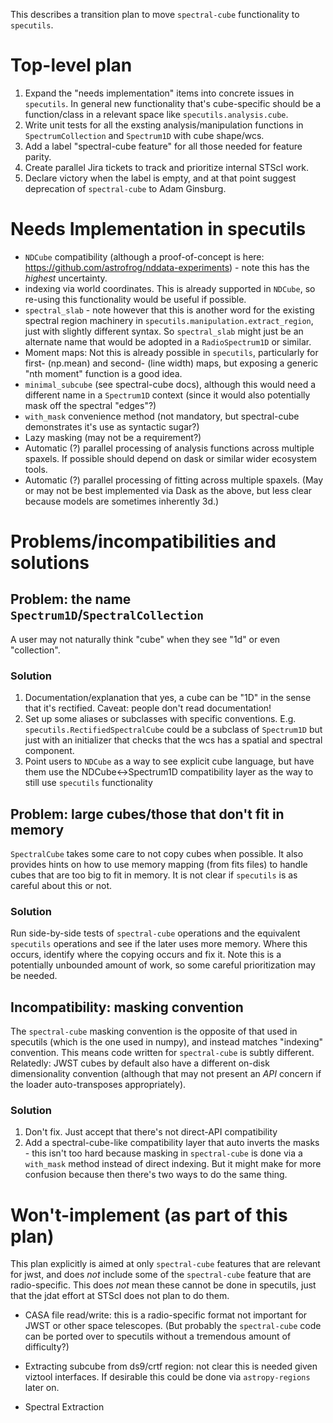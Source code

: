 This describes a transition plan to move `spectral-cube` functionality to `specutils`.

# Top-level plan

1. Expand the "needs implementation" items into concrete issues in `specutils`.  In general new functionality that's cube-specific should be a function/class in a relevant space like `specutils.analysis.cube`.
2. Write unit tests for all the exsting analysis/manipulation functions in `SpectrumCollection` and `Spectrum1D` with cube shape/wcs.
3. Add a label "spectral-cube feature" for all those needed for feature parity.
4. Create parallel Jira tickets to track and prioritize internal STScI work.
5. Declare victory when the label is empty, and at that point suggest deprecation of `spectral-cube` to Adam Ginsburg.


# Needs Implementation in specutils

* `NDCube` compatibility (although a proof-of-concept is here: https://github.com/astrofrog/nddata-experiments) - note this has the *highest* uncertainty.
* indexing via world coordinates.  This is already supported in `NDCube`, so re-using this functionality would be useful if possible.
* `spectral_slab` - note however that this is another word for the existing spectral region machinery in `specutils.manipulation.extract_region`, just with slightly different syntax. So `spectral_slab` might just be an alternate name that would be adopted in a `RadioSpectrum1D` or similar.
* Moment maps: Not this is already possible in `specutils`, particularly for first- (np.mean) and second- (line width) maps, but exposing a generic "nth moment" function is a good idea.
* `minimal_subcube` (see spectral-cube docs), although this would need a different name in a `Spectrum1D` context (since it would also potentially mask off the spectral "edges"?)
* `with_mask` convenience method (not mandatory, but spectral-cube demonstrates it's use as syntactic sugar?)
* Lazy masking (may not be a requirement?)
* Automatic (?) parallel processing of analysis functions across multiple spaxels.  If possible should depend on dask or similar wider ecosystem tools.
* Automatic (?) parallel processing of fitting across multiple spaxels.  (May or may not be best implemented via Dask as the above, but less clear because models are sometimes inherently 3d.)


# Problems/incompatibilities and solutions

## Problem: the name `Spectrum1D`/`SpectralCollection`

A user may not naturally think "cube" when they see "1d" or even "collection".

### Solution

1. Documentation/explanation that yes, a cube can be "1D" in the sense that it's rectified.  Caveat: people don't read documentation!
2. Set up some aliases or subclasses with specific conventions.  E.g. `specutils.RectifiedSpectralCube` could be a subclass of `Spectrum1D` but just with an initializer that checks that the wcs has a spatial and spectral component.
3. Point users to `NDCube` as a way to see explicit cube language, but have them use the NDCube<->Spectrum1D compatibility layer as the way to still use `specutils` functionality

## Problem: large cubes/those that don't fit in memory

`SpectralCube` takes some care to not copy cubes when possible.  It also provides hints on how to use memory mapping (from fits files) to handle cubes that are too big to fit in memory.  It is not clear if `specutils` is as careful about this or not.

### Solution

Run side-by-side tests of `spectral-cube` operations and the equivalent `specutils` operations and see if the later uses more memory.  Where this occurs, identify where the copying occurs and fix it.  Note this is a potentially unbounded amount of work, so some careful prioritization may be needed.

## Incompatibility: masking convention

The `spectral-cube` masking convention is the opposite of that used in specutils (which is the one used in numpy), and instead matches "indexing" convention.  This means code written for `spectral-cube` is subtly different. Relatedly: JWST cubes by default also have a different on-disk dimensionality convention (although that may not present an *API* concern if the loader auto-transposes appropriately).

### Solution

1. Don't fix.  Just accept that there's not direct-API compatibility
2. Add a spectral-cube-like compatibility layer that auto inverts the masks - this isn't too hard because masking in `spectral-cube` is done via a `with_mask` method instead of direct indexing.  But it might make for more confusion because then there's two ways to do the same thing.


# Won't-implement (as part of this plan)

This plan explicitly is aimed at only `spectral-cube` features that are relevant for jwst, and does *not* include some of the `spectral-cube` feature that are radio-specific.  This does *not* mean these cannot be done in specutils, just that the jdat effort at STScI does not plan to do them.

* CASA file read/write: this is a radio-specific format not important for JWST or other space telescopes.  (But probably the `spectral-cube` code can be ported over to specutils without a tremendous amount of difficulty?)
* Extracting subcube from ds9/crtf region: not clear this is needed given viztool interfaces.  If desirable this could be done via `astropy-regions` later on.

* Spectral Extraction

